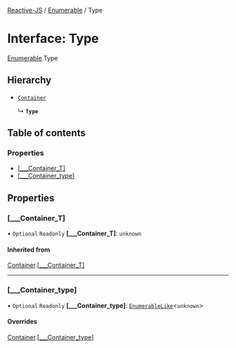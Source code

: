 [Reactive-JS](../README.md) / [Enumerable](../modules/Enumerable.md) / Type

# Interface: Type

[Enumerable](../modules/Enumerable.md).Type

## Hierarchy

- [`Container`](types.Container.md)

  ↳ **`Type`**

## Table of contents

### Properties

- [[\_\_\_Container\_T]](Enumerable.Type.md#[___container_t])
- [[\_\_\_Container\_type]](Enumerable.Type.md#[___container_type])

## Properties

### [\_\_\_Container\_T]

• `Optional` `Readonly` **[\_\_\_Container\_T]**: `unknown`

#### Inherited from

[Container](types.Container.md).[[___Container_T]](types.Container.md#[___container_t])

___

### [\_\_\_Container\_type]

• `Optional` `Readonly` **[\_\_\_Container\_type]**: [`EnumerableLike`](types.EnumerableLike.md)<`unknown`\>

#### Overrides

[Container](types.Container.md).[[___Container_type]](types.Container.md#[___container_type])
